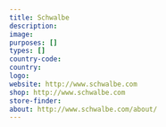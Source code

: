 ```yaml
---
title: Schwalbe
description:
image:
purposes: []
types: []
country-code:
country:
logo:
website: http://www.schwalbe.com
shop: http://www.schwalbe.com
store-finder:
about: http://www.schwalbe.com/about/
---
```

